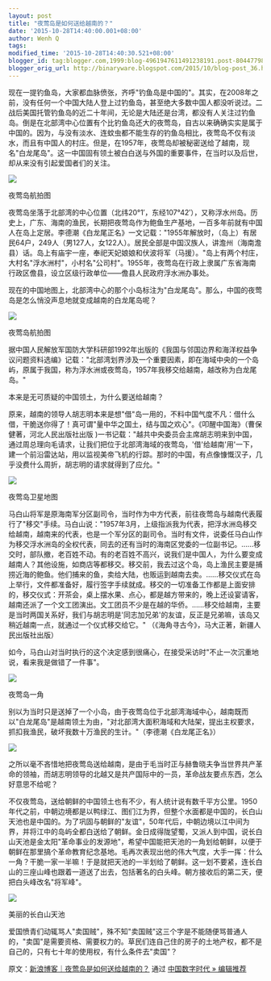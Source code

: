 ```yaml
---
layout: post
title: "夜莺岛是如何送给越南的？"
date: '2015-10-28T14:40:00.001+08:00'
author: Wenh Q
tags:
modified_time: '2015-10-28T14:40:30.521+08:00'
blogger_id: tag:blogger.com,1999:blog-4961947611491238191.post-8044779844791291359
blogger_orig_url: http://binaryware.blogspot.com/2015/10/blog-post_36.html
---
```


现在一提钓鱼岛，大家都血脉偾张，齐呼"钓鱼岛是中国的"。其实，在2008年之前，没有任何一个中国大陆人登上过钓鱼岛，甚至绝大多数中国人都没听说过。二战后美国托管钓鱼岛的近二十年间，无论是大陆还是台湾，都没有人关注过钓鱼岛。倒是在北部湾中心位置有个比钓鱼岛还大的夜莺岛，自古以来确确实实是属于中国的。因为，与没有淡水、连蚊虫都不能生存的钓鱼岛相比，夜莺岛不仅有淡水，而且有中国人的村庄。但是，在1957年，夜莺岛却被秘密送给了越南，现名"白龙尾岛"。这一中国固有领土被白白送与外国的重要事件，在当时以及后世，却从来没有引起爱国者们的关注。

![](https://images-blogger-opensocial.googleusercontent.com/gadgets/proxy?url=http%3A%2F%2Fchinadigitaltimes.net%2Fchinese%2Ffiles%2F2015%2F08%2Fyyd.jpg&container=blogger&gadget=a&rewriteMime=image%2F*)

夜莺岛航拍图

夜莺岛坐落于北部湾的中心位置（北纬20°1′，东经107°42′），又称浮水州岛。历史上，广东、海南的渔民，长期把夜莺岛作为鲍鱼生产基地，一百多年前就有中国人在岛上定居。李德潮《白龙尾正名》一文记载："1955年解放时，（岛上）有居民64户，249人（男127人，女122人）。居民全部是中国汉族人，讲澹州（海南澹县）话。岛上有庙宇一座，奉祀天妃娘娘和伏波将军（马援）。"岛上有两个村庄，大村名"浮水洲村"，小村名"公司村"。1955年，夜莺岛在行政上隶属广东省海南行政区儋县，设立区级行政单位——儋县人民政府浮水洲办事处。

现在的中国地图上，北部湾中心的那个小岛标注为"白龙尾岛"。那么，中国的夜莺岛是怎么悄没声息地就变成越南的白龙尾岛呢？

![](https://images-blogger-opensocial.googleusercontent.com/gadgets/proxy?url=http%3A%2F%2Fchinadigitaltimes.net%2Fchinese%2Ffiles%2F2015%2F08%2Fyyd3.jpg&container=blogger&gadget=a&rewriteMime=image%2F*)

夜莺岛航拍图

据中国人民解放军国防大学科研部1992年出版的《我国与邻国边界和海洋权益争议问题资料选编》记载："北部湾划界涉及一个重要因素，即在海域中央的一个岛屿，原属于我国，称为浮水洲或夜莺岛，1957年我移交给越南，越改称为白龙尾岛。"

本来是无可质疑的中国领土，为什么要送给越南？

原来，越南的领导人胡志明本来是想"借"岛一用的，不料中国气度不凡：借什么借，干脆送你得了！真可谓"量中华之国土，结与国之欢心"。《叩醒中国海》（曹保健著，河北人民出版社出版
)一书记载："越共中央委员会主席胡志明来到中国，通过周总理向毛请求，让我们把位于北部湾海域的夜莺岛，'借'给越南'用'一下，建一个前沿雷达站，用以监视美帝飞机的行踪。那时的中国，有点像慷慨汉子，几乎没费什么周折，胡志明的请求就得到了应允。"

![](https://images-blogger-opensocial.googleusercontent.com/gadgets/proxy?url=http%3A%2F%2Fchinadigitaltimes.net%2Fchinese%2Ffiles%2F2015%2F08%2Fyyd4.jpg&container=blogger&gadget=a&rewriteMime=image%2F*)

夜莺岛卫星地图

马白山将军是原海南军分区副司令，当时作为中方代表，前往夜莺岛与越南代表履行了"移交"手续。马白山说："1957年3月，上级指派我为代表，把浮水洲岛移交给越南，越南来的代表，也是一个军分区的副司令。当时有文件，说委任马白山作为移交浮水洲岛的全权代表，同去的还有当时的海南区党委的一位副书记。……移交时，部队撤，老百姓不动。有的老百姓不高兴，说我们是中国人，为什么要变成越南人？其他设施，如商店等都移交。移交前，我去过这个岛，岛上渔民主要是捕捞近海的鲍鱼。他们捕来的鱼，卖给大陆，也贩运到越南去卖。……移交仪式在岛上举行，文件都准备好，履行签字手续就成。移交的一切准备工作都是上面安排的，移交仪式：开茶会，桌上摆水果、点心，都是越方带来的，晚上还设宴请客，越南还派了一个文工团演出。文工团员不少是在越的华侨。……移交给越南，主要是当时两国关系好，我们与胡志明是'同志加兄弟'的友谊，反正是兄弟嘛，该岛又稍近越南一点，就通过一个仪式移交给它。"
（《海角寻古今》，马大正著，新疆人民出版社出版）

如今，马白山对当时执行的这个决定感到很痛心，在接受采访时"不止一次沉重地说，看来我是做错了一件事"。

![](https://images-blogger-opensocial.googleusercontent.com/gadgets/proxy?url=http%3A%2F%2Fchinadigitaltimes.net%2Fchinese%2Ffiles%2F2015%2F08%2Fyyd5.jpg&container=blogger&gadget=a&rewriteMime=image%2F*)

夜莺岛一角

别以为当时只是送掉了一个小岛，由于夜莺岛位于北部湾海域中心，越南既而以"白龙尾岛"是越南领土为由，"对北部湾大面积海域和大陆架，提出主权要求，抓扣我渔民，破坏我数十万渔民的生计。"（李德潮《白龙尾正名》）

![](https://images-blogger-opensocial.googleusercontent.com/gadgets/proxy?url=http%3A%2F%2Fchinadigitaltimes.net%2Fchinese%2Ffiles%2F2015%2F08%2Fyyd2.jpg&container=blogger&gadget=a&rewriteMime=image%2F*)

之所以毫不吝惜地把夜莺岛送给越南，是由于毛当时正与赫鲁晓夫争当世界共产革命的领袖，而胡志明领导的北越又是共产国际中的一员，革命战友要点东西，怎么好意思不给呢？

不仅夜莺岛，送给朝鲜的中国领土也有不少，有人统计说有数千平方公里。1950年代之前，中朝边境都是以鸭绿江、图们江为界，但整个水面都是中国的，长白山天池也是中国的。为了巩固与朝鲜的"友谊"，50年代后，中朝边境以江中间为界，并将江中的岛屿全都白送给了朝鲜。金日成得陇望蜀，又派人到中国，说长白山天池是金太阳"革命事业的发源地"，希望中国能把天池的一角划给朝鲜，以便于朝鲜在那里搞个革命教育纪念基地。毛再次表现出他的伟大气度，大手一挥：什么一角？干脆一家一半嘛！于是就把天池的一半划给了朝鲜。这一划不要紧，连长白山的三座山峰也跟着一道送了出去，包括著名的白头峰。朝方接收后的第二天，便把白头峰改名"将军峰"。

![](https://images-blogger-opensocial.googleusercontent.com/gadgets/proxy?url=http%3A%2F%2Fchinadigitaltimes.net%2Fchinese%2Ffiles%2F2015%2F08%2Fyyd6.jpg&container=blogger&gadget=a&rewriteMime=image%2F*)

美丽的长白山天池

爱国愤青们动辄骂人"卖国贼"，殊不知"卖国贼"这三个字是不能随便骂普通人的，"卖国"是需要资格、需要权力的。草民们连自己住的房子的土地产权，都不是自己的，只有七十年的使用权，有什么条件去"卖国"？

原文：[新浪博客｜夜莺岛是如何送给越南的？](http://feedproxy.google.com/~r/chinagfwblog/~3/plrpJicIqAs/) 通过 [中国数字时代 » 编辑推荐](http://pipes.yahoo.com/pipes/pipe.info?_id=4ebbe79f06d4342d785a0cab9913dc0c)
